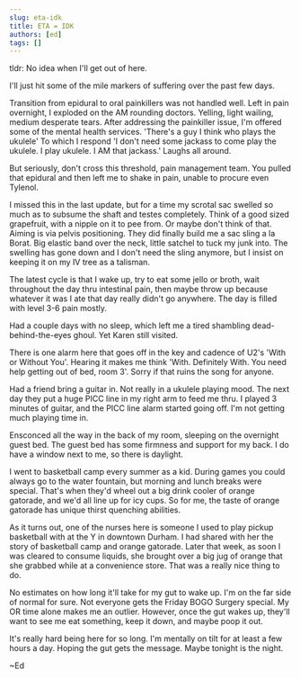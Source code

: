 ```yaml
---
slug: eta-idk
title: ETA = IDK
authors: [ed]
tags: []
---
```

 
tldr: No idea when I'll get out of here. 

I'll just hit some of the mile markers of suffering over the past few days. 

<!-- truncate --> 

Transition from epidural to oral painkillers was not handled well. Left in pain overnight, I exploded on the AM rounding doctors. Yelling, light wailing, medium desperate tears. After addressing the painkiller issue, I'm offered some of the mental health services. 'There's a guy I think who plays the ukulele' To which I respond 'I don't need some jackass to come play the ukulele. I play ukulele. I AM that jackass.' Laughs all around. 

But seriously, don't cross this threshold, pain management team. You pulled that epidural and then left me to shake in pain, unable to procure even Tylenol. 

I missed this in the last update, but for a time my scrotal sac swelled so much as to subsume the shaft and testes completely. Think of a good sized grapefruit, with a nipple on it to pee from. Or maybe don't think of that. Aiming is via pelvis positioning. They did finally build me a sac sling a la Borat. Big elastic band over the neck, little satchel to tuck my junk into. The swelling has gone down and I don't need the sling anymore, but I insist on keeping it on my IV tree as a talisman.   

The latest cycle is that I wake up, try to eat some jello or broth, wait throughout the day thru intestinal pain, then maybe throw up because whatever it was I ate that day really didn't go anywhere. The day is filled with level 3-6 pain mostly. 

Had a couple days with no sleep, which left me a tired shambling dead-behind-the-eyes ghoul. Yet Karen still visited. 

There is one alarm here that goes off in the key and cadence of U2's 'With or Without You'. Hearing it makes me think 'With. Definitely With. You need help getting out of bed, room 3'. Sorry if that ruins the song for anyone.

Had a friend bring a guitar in. Not really in a ukulele playing mood. The next day they put a huge PICC line in my right arm to feed me thru. I played 3 minutes of guitar, and the PICC line alarm started going off. I'm not getting much playing time in. 

Ensconced all the way in the back of my room, sleeping on the overnight guest bed. The guest bed has some firmness and support for my back. I do have a window next to me, so there is daylight. 

I went to basketball camp every summer as a kid. During games you could always go to the water fountain, but morning and lunch breaks were special. That's when they'd wheel out a big drink cooler of orange gatorade, and we'd all line up for icy cups. So for me, the taste of orange gatorade has unique thirst quenching abilities. 

As it turns out, one of the nurses here is someone I used to play pickup basketball with at the Y in downtown Durham. I had shared with her the story of basketball camp and orange gatorade. Later that week, as soon I was cleared to consume liquids, she brought over a big jug of orange that she grabbed while at a convenience store. That was a really nice thing to do.

No estimates on how long it'll take for my gut to wake up. I'm on the far side of normal for sure. Not everyone gets the Friday BOGO Surgery special. My OR time alone makes me an outlier. However, once the gut wakes up, they'll want to see me eat something, keep it down, and maybe poop it out. 

It's really hard being here for so long. I'm mentally on tilt for at least a few hours a day. Hoping the gut gets the message. Maybe tonight is the night. 

~Ed